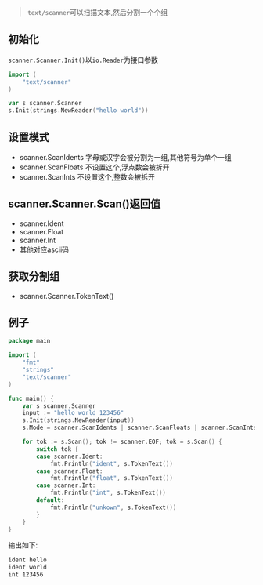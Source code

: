> `text/scanner`可以扫描文本,然后分割一个个组 

## 初始化
`scanner.Scanner.Init()`以`io.Reader`为接口参数

```go
import (
	"text/scanner"
)

var s scanner.Scanner
s.Init(strings.NewReader("hello world"))
```

## 设置模式
- scanner.ScanIdents 字母或汉字会被分割为一组,其他符号为单个一组
- scanner.ScanFloats 不设置这个,浮点数会被拆开
- scanner.ScanInts 不设置这个,整数会被拆开

## scanner.Scanner.Scan()返回值
- scanner.Ident
- scanner.Float
- scanner.Int
- 其他对应ascii码

## 获取分割组
- scanner.Scanner.TokenText()

## 例子
```go
package main

import (
	"fmt"
	"strings"
	"text/scanner"
)

func main() {
	var s scanner.Scanner
	input := "hello world 123456"
	s.Init(strings.NewReader(input))
	s.Mode = scanner.ScanIdents | scanner.ScanFloats | scanner.ScanInts

	for tok := s.Scan(); tok != scanner.EOF; tok = s.Scan() {
		switch tok {
		case scanner.Ident:
			fmt.Println("ident", s.TokenText())
		case scanner.Float:
			fmt.Println("float", s.TokenText())
		case scanner.Int:
			fmt.Println("int", s.TokenText())
		default:
			fmt.Println("unkown", s.TokenText())
		}
	}
}
```
输出如下:
```bash
ident hello
ident world
int 123456
```

























